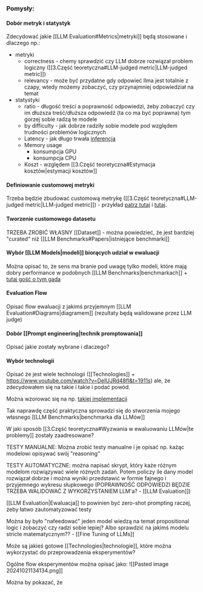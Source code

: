 ### Pomysły:

#### Dobór metryk i statystyk
Zdecydować jakie [[LLM Evaluation#Metrics|metryki]] będą stosowane i dlaczego np.:
- metryki
	- correctness - chemy sprawdzić czy LLM dobrze rozwiązał problem logiczny ([[3.Część teoretyczna#LLM-judged metric|LLM-judged metric]])
	- relevancy - może być przydatne gdy odpowieć llma jest totalnie z czapy, wtedy możemy zobaczyć, czy przynajmniej odpowiedział na temat
- statystyki
	- ratio - długość treści a poprawność odpowiedzi, żeby zobaczyć czy im dłuższa treść/dłuższa odpowiedź (ta co ma być poprawna) tym gorzej sobie radzą te modele
	- by difficulty - jak dobrze radziły sobie modele pod względem trudności problemów logicznych
	- Latency - jak długo trwała [inferencja](https://www.snowflake.com/guides/llm-inference/#:~:text=LLM%20inference%20is%20the%20mechanism,to%20generate%20human%2Dlike%20responses.)
	- Memory usage 
		- konsumpcja GPU
		- konsumpcja CPU
	- Koszt - względem [[3.Część teoretyczna#Estymacja kosztów|estymacji kosztów]]
#### Definiowanie customowej metryki
Trzeba będzie zbudować customową metrykę ([[3.Część teoretyczna#LLM-judged metric|LLM-judged metric]]) - przykład [patrz tutaj](https://mlflow.org/docs/latest/llms/llm-evaluate/notebooks/question-answering-evaluation.html) i [tutaj](https://mlflow.org/docs/latest/llms/llm-evaluate/notebooks/question-answering-evaluation.html).

#### Tworzenie customowego datasetu
TRZEBA ZROBIĆ WŁASNY [[Dataset]] - można powiedzieć, że jest bardziej "curated" niż [[LLM Benchmarks#Papers|istniejące benchmarki]]

#### Wybór [[LLM Models|modeli]] biorących udział w ewaluacji
Można opisać to, że sens ma branie pod uwagę tylko modeli, które mają dobry performance w podobnych [[LLM Benchmarks|benchmarkach]] + [tutaj gość o tym gada](https://youtu.be/DeIUJRd48fI?t=1314)
#### Evaluation Flow
Opisać flow ewaluacji z jakimś przyjemnym [[LLM Evaluation#Diagrams|diagramem]] (rezultaty będą walidowane przez LLM judge)

#### Dobór [[Prompt engineering|technik promptowania]]
Opisać jakie zostały wybrane i dlaczego?
#### Wybór technologii
Opisać że jest wiele technologii ([[Technologies]] + https://www.youtube.com/watch?v=DeIUJRd48fI&t=1911s) ale, że zdecydowałem się na takie i takie i podać powód.

Można wzorować się na np. [takiej implementacji](https://github.com/declare-lab/LLM-PuzzleTest)

Tak naprawdę część praktyczna sprowadzi się do stworzenia mojego własnego [[LLM Benchmarks|benchmarka dla LLMów]]

W jaki sposób [[3.Część teoretyczna#Wyzwania w ewaluowaniu LLMów|te problemy]] zostały zaadresowane?

TESTY MANUALNE: Można zrobić testy manualne i je opisać np. każąc modelowi opisywać swój "reasoning"

TESTY AUTOMATYCZNE: można napisać skrypt, który każe różnym modelom rozwiązywać wiele różnych zadań. Potem policzy ile dany model rozwiązał dobrze i można wyniki przedstawić w formie fajnego i przyjemnego wykresu słupkowego (POPRAWNOŚĆ ODPOWIEDZI BĘDZIE TRZEBA WALIDOWAĆ Z WYKORZYSTANIEM LLM'a? - [[LLM Evaluation]])

[[LLM Evaluation|Ewaluacja]] to powinien być zero-shot prompting raczej, żeby łatwo zautomatyzować testy

Można by było "nafeedować" jeden model wiedzą na temat propositional logic i zobaczyć czy radzi sobie lepiej? Albo sprawdzić na jakimś modelu stricte matematycznym?? - [[Fine Tuning of LLMs]]

Może są jakieś gotowe [[Technologies|technologie]], które można wykorzystać do przeprowadzenia eksperymentów?

Ogólne flow eksperymentów można opisać jako:
![[Pasted image 20241021134134.png]]

Można by pokazać, że 